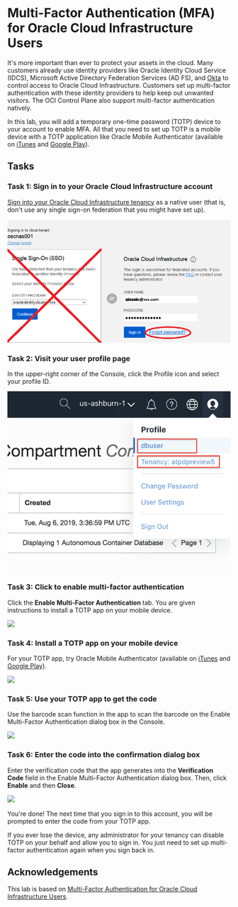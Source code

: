 # Multi-Factor Authentication (MFA) for Oracle Cloud Infrastructure Users
It's more important than ever to protect your assets in the cloud. Many customers already use identity providers like Oracle Identity Cloud Service (IDCS), Microsoft Active Directory Federation Services (AD FS), and [Okta](http://blogs.oracle.com/cloud-infrastructure/oracle-cloud-simplifies-identity-management-with-enhanced-okta-support) to control access to Oracle Cloud Infrastructure. Customers set up multi-factor authentication with these identity providers to help keep out unwanted visitors. The OCI Control Plane also support multi-factor authentication natively.

In this lab, you will add a temporary one-time password (TOTP) device to your account to enable MFA. All that you need to set up TOTP is a mobile device with a TOTP application like Oracle Mobile Authenticator (available on [iTunes](http://itunes.apple.com/us/app/oracle-mobile-authenticator/id835904829?mt=8) and [Google Play](http://play.google.com/store/apps/details?id=oracle.idm.mobile.authenticator&hl=en_US)).  

## Tasks

### Task 1: Sign in to your Oracle Cloud Infrastructure account

[Sign into your Oracle Cloud Infrastructure tenancy](https://console.us-ashburn-1.oraclecloud.com/) as a native user (that is, don't use any single sign-on federation that you might have set up).

![ociLogin](images/ociLogin.png)

### Task 2: Visit your user profile page

In the upper-right corner of the Console, click the Profile icon and select your profile ID.

![usericon](images/usericon.png)

### Task 3: Click to enable multi-factor authentication

Click the **Enable Multi-Factor Authentication** tab. You are given instructions to install a TOTP app on your mobile device.

![](https://cdn.app.compendium.com/uploads/user/e7c690e8-6ff9-102a-ac6d-e4aebca50425/e47946a2-cb58-49f4-95c7-b98adfe35806/Image/c0546ec8f9cac20b7b0b9af69c90e66f/3___enable_mfa__cropped____newiii.png)

### Task 4: Install a TOTP app on your mobile device

For your TOTP app, try Oracle Mobile Authenticator (available on [iTunes](http://itunes.apple.com/us/app/oracle-mobile-authenticator/id835904829?mt=8) and [Google Play](http://play.google.com/store/apps/details?id=oracle.idm.mobile.authenticator&hl=en_US)).

![](https://cdn.app.compendium.com/uploads/user/e7c690e8-6ff9-102a-ac6d-e4aebca50425/e47946a2-cb58-49f4-95c7-b98adfe35806/Image/c49263dcc99d7af50f7947cfeba12ee4/4___app_store__cropped____new.png)

### Task 5: Use your TOTP app to get the code

Use the barcode scan function in the app to scan the barcode on the Enable Multi-Factor Authentication dialog box in the Console.

![](https://cdn.app.compendium.com/uploads/user/e7c690e8-6ff9-102a-ac6d-e4aebca50425/e47946a2-cb58-49f4-95c7-b98adfe35806/Image/b7afc634bc1e1bb355ce203ea2e5dc59/5___enroll_device___newii.png)

### Task 6: Enter the code into the confirmation dialog box

Enter the verification code that the app generates into the **Verification Code** field in the Enable Multi-Factor Authentication dialog box. Then, click **Enable** and then **Close**.

![](https://cdn.app.compendium.com/uploads/user/e7c690e8-6ff9-102a-ac6d-e4aebca50425/e47946a2-cb58-49f4-95c7-b98adfe35806/Image/7321fbb3a934aa5d4611797e96678474/6___confirm___new.png)

You're done! The next time that you sign in to this account, you will be prompted to enter the code from your TOTP app.

If you ever lose the device, any administrator for your tenancy can disable TOTP on your behalf and allow you to sign in. You just need to set up multi-factor authentication again when you sign back in.

## Acknowledgements

This lab is based on [Multi-Factor Authentication for Oracle Cloud Infrastructure Users](https://blogs.oracle.com/cloud-infrastructure/multi-factor-authentication-for-oracle-cloud-infrastructure-users).
